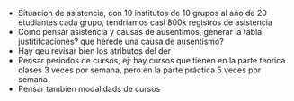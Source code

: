 - Situacion de asistencia, con 10 institutos de 10 grupos al año de 20 etudiantes cada grupo,
tendriamos casi 800k registros de asistencia
- Como pensar asistencia y causas de ausentimos, generar la tabla justitifcaciones? que herede una causa de ausentismo?
- Hay qeu revisar bien los atributos del der
- Pensar periodos de cursos, ej: hay cursos que tienen en la parte teorica clases 3 veces por semana, pero en la parte práctica 5 veces por semana
- Pensar tambien modalidads de cursos